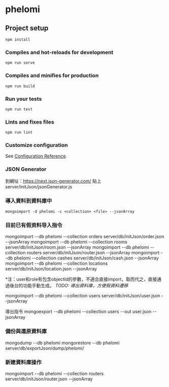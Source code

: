 # phelomi

## Project setup
```
npm install
```

### Compiles and hot-reloads for development
```
npm run serve
```

### Compiles and minifies for production
```
npm run build
```

### Run your tests
```
npm run test
```

### Lints and fixes files
```
npm run lint
```

### Customize configuration
See [Configuration Reference](https://cli.vuejs.org/config/).

### JSON Generator
到網址：https://next.json-generator.com/
貼上 server/initJson/jsonGenerator.js

### 導入資料到資料庫中
```
mongoimport -d phelomi -c <collection> <file> --jsonArray
```

### 目前已有假资料导入指令
mongoimport --db phelomi --collection orders server/db/initJson/order.json --jsonArray
mongoimport --db phelomi --collection rooms server/db/initJson/room.json --jsonArray
mongoimport --db phelomi --collection routers server/db/initJson/router.json --jsonArray
mongoimport --db phelomi --collection cashes server/db/initJson/cash.json --jsonArray
mongoimport --db phelomi --collection locations server/db/initJson/location.json --jsonArray

*注：user和role有包含objectId的參數，不適合直接import，取而代之，直接通過後台的功能手動生成。
*TODO: 導出資料庫，方便假資料遷移*

mongoimport --db phelomi --collection users server/db/initJson/user.json --jsonArray


導出指令
mongoexport --db phelomi --collection users --out user.json --jsonArray

### 備份與還原資料庫
mongodump --db phelomi
mongorestore --db phelomi server/db/exportJson/dump/phelomi/

### 新建資料庫操作
mongoimport --db phelomi --collection routers server/db/initJson/router.json --jsonArray
